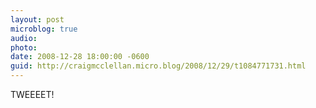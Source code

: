 ```yaml
---
layout: post
microblog: true
audio: 
photo: 
date: 2008-12-28 18:00:00 -0600
guid: http://craigmcclellan.micro.blog/2008/12/29/t1084771731.html
---
```

TWEEEET!
